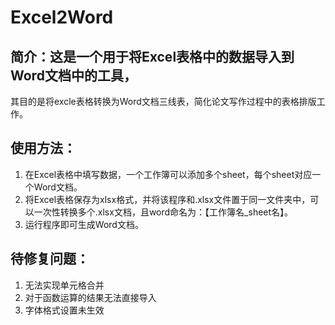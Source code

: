 # Excel2Word
## 简介：这是一个用于将Excel表格中的数据导入到Word文档中的工具，
其目的是将excle表格转换为Word文档三线表，简化论文写作过程中的表格排版工作。
## 使用方法：
1. 在Excel表格中填写数据，一个工作簿可以添加多个sheet，每个sheet对应一个Word文档。
2. 将Excel表格保存为xlsx格式，并将该程序和.xlsx文件置于同一文件夹中，可以一次性转换多个.xlsx文档，且word命名为：【工作簿名_sheet名】。
3. 运行程序即可生成Word文档。
## 待修复问题：
1. 无法实现单元格合并
2. 对于函数运算的结果无法直接导入
3. 字体格式设置未生效
